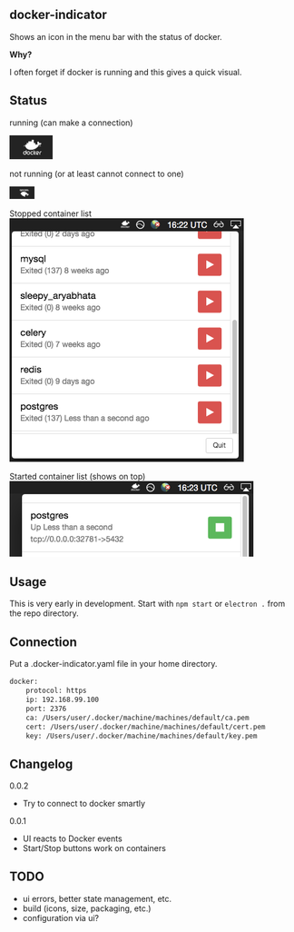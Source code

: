 docker-indicator
----------------

Shows an icon in the menu bar with the status of docker.

**Why?**

I often forget if docker is running and this gives a quick visual.

## Status

running (can make a connection)

![images/up.png](images/up.png)

not running (or at least cannot connect to one)

![images/down.png](images/down.png)

Stopped container list
![images/stopped-containers.png](images/stopped-containers.png)

Started container list (shows on top)
![images/started-container.png](images/started-container.png)


## Usage

This is very early in development.
Start with `npm start` or `electron .` from the repo directory.

## Connection
Put a .docker-indicator.yaml file in your home directory.

```
docker:
    protocol: https
    ip: 192.168.99.100
    port: 2376
    ca: /Users/user/.docker/machine/machines/default/ca.pem
    cert: /Users/user/.docker/machine/machines/default/cert.pem
    key: /Users/user/.docker/machine/machines/default/key.pem
```

## Changelog

0.0.2
* Try to connect to docker smartly

0.0.1
* UI reacts to Docker events
* Start/Stop buttons work on containers

## TODO

* ui errors, better state management, etc.
* build (icons, size, packaging, etc.)
* configuration via ui?
